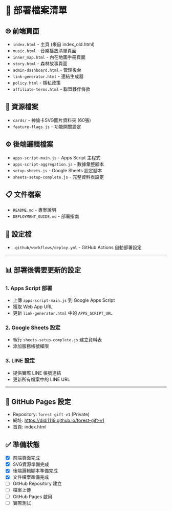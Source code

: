 # 📁 部署檔案清單

## 🌐 前端頁面
- `index.html` - 主頁 (來自 index_old.html)
- `music.html` - 音樂播放清單頁面
- `inner_map.html` - 內在地圖手冊頁面
- `story.html` - 森林故事頁面
- `admin-dashboard.html` - 管理後台
- `link-generator.html` - 連結生成器
- `policy.html` - 隱私政策
- `affiliate-terms.html` - 聯盟夥伴條款

## 🎨 資源檔案
- `cards/` - 神諭卡SVG圖片資料夾 (60張)
- `feature-flags.js` - 功能開關設定

## ⚙️ 後端邏輯檔案
- `apps-script-main.js` - Apps Script 主程式
- `apps-script-aggregation.js` - 數據彙整腳本
- `setup-sheets.js` - Google Sheets 設定腳本
- `sheets-setup-complete.js` - 完整資料表設定

## 📋 文件檔案
- `README.md` - 專案說明
- `DEPLOYMENT_GUIDE.md` - 部署指南

## 🔧 設定檔
- `.github/workflows/deploy.yml` - GitHub Actions 自動部署設定

---

## 📊 部署後需要更新的設定

### 1. Apps Script 部署
- 上傳 `apps-script-main.js` 到 Google Apps Script
- 獲取 Web App URL
- 更新 `link-generator.html` 中的 `APPS_SCRIPT_URL`

### 2. Google Sheets 設定  
- 執行 `sheets-setup-complete.js` 建立資料表
- 添加服務帳號權限

### 3. LINE 設定
- 提供實際 LINE 帳號連結
- 更新所有檔案中的 LINE URL

---

## 🚀 GitHub Pages 設定
- Repository: `forest-gift-v1` (Private)
- 網址: https://didi1119.github.io/forest-gift-v1
- 首頁: index.html

## ✅ 準備狀態
- [x] 前端頁面完成
- [x] SVG資源準備完成
- [x] 後端邏輯腳本準備完成
- [x] 文件檔案準備完成
- [ ] GitHub Repository 建立
- [ ] 檔案上傳
- [ ] GitHub Pages 啟用
- [ ] 實際測試